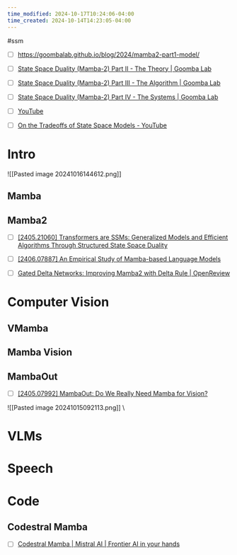 ```yaml
---
time_modified: 2024-10-17T10:24:06-04:00
time_created: 2024-10-14T14:23:05-04:00
---
```

#ssm 


- [ ] https://goombalab.github.io/blog/2024/mamba2-part1-model/
- [ ] [State Space Duality (Mamba-2) Part II - The Theory | Goomba Lab](https://goombalab.github.io/blog/2024/mamba2-part2-theory/)
- [ ] [State Space Duality (Mamba-2) Part III - The Algorithm | Goomba Lab](https://goombalab.github.io/blog/2024/mamba2-part3-algorithm/)
- [ ] [State Space Duality (Mamba-2) Part IV - The Systems | Goomba Lab](https://goombalab.github.io/blog/2024/mamba2-part4-systems/)
- [ ] [YouTube](https://youtu.be/iUfUFKQLGBQ?si=fNnZ9R8q4QhDbmyr)
- [ ] [On the Tradeoffs of State Space Models - YouTube](https://www.youtube.com/watch?v=ksRp_DIHWj4)


# Intro

![[Pasted image 20241016144612.png]]
## Mamba



## Mamba2
- [ ] [\[2405.21060\] Transformers are SSMs: Generalized Models and Efficient Algorithms Through Structured State Space Duality](https://arxiv.org/abs/2405.21060)


- [ ] [\[2406.07887\] An Empirical Study of Mamba-based Language Models](https://arxiv.org/abs/2406.07887)



- [ ] [Gated Delta Networks: Improving Mamba2 with Delta Rule | OpenReview](https://openreview.net/forum?id=r8H7xhYPwz)

# Computer Vision

## VMamba


## Mamba Vision


## MambaOut
- [ ] [\[2405.07992\] MambaOut: Do We Really Need Mamba for Vision?](https://arxiv.org/abs/2405.07992)

![[Pasted image 20241015092113.png]]
\
# VLMs


# Speech


# Code

## Codestral Mamba
- [ ] [Codestral Mamba | Mistral AI | Frontier AI in your hands](https://mistral.ai/news/codestral-mamba/)
